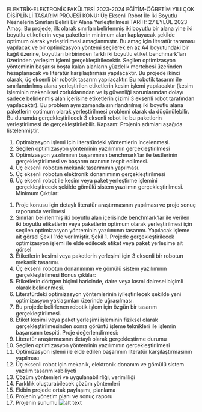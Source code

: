 ELEKTRİK-ELEKTRONİK FAKÜLTESİ
2023-2024 EĞİTİM-ÖĞRETİM YILI ÇOK DİSİPLİNLİ TASARIM PROJESİ
KONU: Üç Eksenli Robot İle İki Boyutlu Nesnelerin Sınırları Belirli Bir Alana Yerleştirilmesi
TARİH: 27 EYLÜL 2023
Amaç: Bu projede, ilk olarak sınırları belirlenmiş iki boyutlu bir alana yine iki boyutlu etiketlerin veya paketlerin minimum alan kaplayacak şekilde optimum olarak yerleştirilmesi amaçlanmıştır. Bu amaç için literatür taraması yapılacak ve bir optimizasyon yöntemi seçilerek en az A4 boyutundaki bir kağıt üzerine, boyutları birbirinden farklı iki boyutlu etiket benchmark’ları üzerinden yerleşim işlemi gerçekleştirilecektir. Seçilen optimizasyon yönteminin başarısı boşta kalan alanların yüzdelik mertebesi üzerinden hesaplanacak ve literatür karşılaştırması yapılacaktır. Bu projede ikinci olarak, üç eksenli bir robotik tasarım yapılacaktır. Bu robotik tasarım ile sınırlandırılmış alana yerleştirilen etiketlerin kesim işlemi yapılacaktır (kesim işleminin mekaniksel zorluklarından ve iş güvenliği sorunlarından dolayı sadece belirlenmiş alan içerisine etiketlerin çizimi 3 eksenli robot tarafından yapılacaktır). Bu problem aynı zamanda sınırlandırılmış iki boyutlu alana paketlerin optimum olarak yerleştirilmesi problemi olarak da düşünülebilir. Bu durumda gerçekleştirilecek 3 eksenli robot ile bu paketlerin yerleştirilmesi de gerçekleştirilebilir.
Kapsam:
Projenin adımları aşağıda listelenmiştir.
1) Optimizasyon işlemi için literatürdeki yöntemlerin incelenmesi.
2) Seçilen optimizasyon yönteminin yazılımının gerçekleştirilmesi
3) Optimizasyon yazılımının başarımının benchmark’lar ile testlerinin gerçekleştirilmesi ve başarım oranının tespit edilmesi.
4) Üç eksenli robotun mekanik tasarımının yapılması.
5) Üç eksenli robotun elektronik donanımının gerçekleştirilmesi
6) Üç eksenli robot ile kesim veya paket yerleştirme işlemini gerçekleştirecek şekilde gömülü sistem yazılımın gerçekleştirilmesi.
Minimum Çıktılar:
1. Proje konusu için detaylı literatür araştırmasının yapılması ve proje sonuç raporunda verilmesi
2. Sınırları belirlenmiş iki boyutlu alan içerisinde benchmark’lar ile verilen iki boyutlu etiketlerin veya paketlerin optimum olarak yerleştirilmesi için seçilen optimizasyon yönteminin yazılımının tasarımı. Yapılacak işleme ait görsel Şekil 1’de verilmiştir.
Şekil 1. Projede gerçekleştirilecek optimizasyon işlemi ile elde edilecek etiket veya paket yerleşime ait görsel
3. Etiketlerin kesimi veya paketlerin yerleşimi için 3 eksenli bir robotun mekanik tasarımı.
4. Üç eksenli robotun donanımının ve gömülü sistem yazılımının gerçekleştirilmesi
Bonus çıktılar:
1. Etiketlerin dörtgen biçimi haricinde, daire veya kısmi dairesel biçimli olarak belirlenmesi.
2. Literatürdeki optimizasyon yöntemlerinin iyileştirilecek şekilde yeni optimizasyon yaklaşımları üzerinde uğraşılması.
3. Bu projede belirlenen robotik işlem için özgün bir tasarım gerçekleştirilmesi.
4. Etiket kesimi veya paket yerleşimi işleminin fiziksel olarak gerçekleştirilmesinden sonra görüntü işleme teknikleri ile işlemin başarısının tespiti.
Proje değerlendirmesi:
1. Literatür araştırmasının detaylı olarak gerçekleştirme durumu
2. Seçilen optimizasyon yönteminin yazılımının gerçekleştirilmesi
3. Optimizasyon işlemi ile elde edilen başarımın literatür karşılaştırmasının yapılması
4. Üç eksenli robot için mekanik, elektronik donanım ve gömülü sistem yazılım tasarım kabiliyeti
5. Çözüm yöntemleri ve uygulanabilirliği, verimliliği
6. Farklılık oluşturabilecek çözüm yöntemleri
7. Ekibin projede ortak paylaşımı, planlama
8. Projenin yönetim planı ve sonuç raporu
9. Projenin sunumu
![alt text](https://github.com/[lrzblr]/[MultidisciplinaryDesignProject]/blob/[main]/1.png?raw=true)
